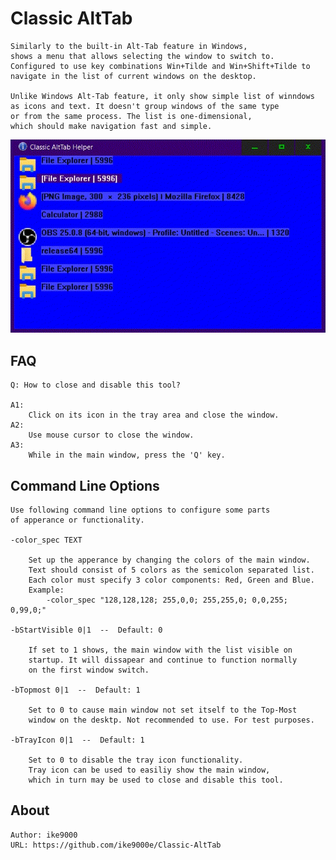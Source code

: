 ﻿
Classic AltTab
===================================

	Similarly to the built-in Alt-Tab feature in Windows,
	shows a menu that allows selecting the window to switch to.
	Configured to use key combinations Win+Tilde and Win+Shift+Tilde to
	navigate in the list of current windows on the desktop.
	
	Unlike Windows Alt-Tab feature, it only show simple list of winndows
	as icons and text. It doesn't group windows of the same type
	or from the same process. The list is one-dimensional, 
	which should make navigation fast and simple.


![preview_a](assets/preview_anim_01_outpv_7s.gif "a preview")


FAQ
------------

	Q: How to close and disable this tool?
	
	A1:
		Click on its icon in the tray area and close the window.
  	A2:
		Use mouse cursor to close the window.
	A3:
		While in the main window, press the 'Q' key.


Command Line Options
-------------------------

	Use following command line options to configure some parts 
	of apperance or functionality.
	
	-color_spec TEXT
	
		Set up the apperance by changing the colors of the main window.
		Text should consist of 5 colors as the semicolon separated list.
		Each color must specify 3 color components: Red, Green and Blue.
		Example:
			-color_spec "128,128,128; 255,0,0; 255,255,0; 0,0,255; 0,99,0;"
	
	-bStartVisible 0|1  --  Default: 0
	
		If set to 1 shows, the main window with the list visible on 
		startup. It will dissapear and continue to function normally 
		on the first window switch.
		
	-bTopmost 0|1  --  Default: 1
	
		Set to 0 to cause main window not set itself to the Top-Most
		window on the desktp. Not recommended to use. For test purposes.
	
	-bTrayIcon 0|1  --  Default: 1
		
		Set to 0 to disable the tray icon functionality.
		Tray icon can be used to easiliy show the main window,
		which in turn may be used to close and disable this tool.


About
-----------------
	Author: ike9000
	URL: https://github.com/ike9000e/Classic-AltTab
